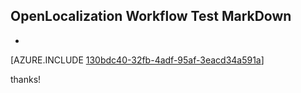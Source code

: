 ## OpenLocalization Workflow Test MarkDown
* 

[AZURE.INCLUDE [130bdc40-32fb-4adf-95af-3eacd34a591a](calleeMd1.md)]

 
thanks!
